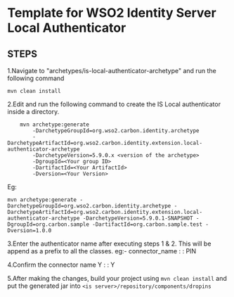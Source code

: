 # Template for WSO2 Identity Server Local Authenticator

## STEPS

1.Navigate to "archetypes/is-local-authenticator-archetype" and run the following command
  ```
 mvn clean install
```
2.Edit and run the following command to create the IS Local authenticator inside a directory.
```
    mvn archetype:generate
        -DarchetypeGroupId=org.wso2.carbon.identity.archetype
        -DarchetypeArtifactId=org.wso2.carbon.identity.extension.local-authenticator-archetype
        -DarchetypeVersion=5.9.0.x <version of the archetype>
       	-DgroupId=<Your group ID>
        -DartifactId=<Your ArtifactId>
        -Dversion=<Your Version>
```
Eg:
```
mvn archetype:generate -DarchetypeGroupId=org.wso2.carbon.identity.archetype -DarchetypeArtifactId=org.wso2.carbon.identity.extension.local-authenticator-archetype -DarchetypeVersion=5.9.0.1-SNAPSHOT -DgroupId=org.carbon.sample -DartifactId=org.carbon.sample.test -Dversion=1.0.0
```
3.Enter the authenticator name after executing steps 1 & 2. This will be append as a prefix to all the classes.
 eg:- connector_name : : PIN

4.Confirm the connector name
     Y : : Y

5.After making the changes, build your project using `mvn clean install` and
 put the generated jar into `<is server>/repository/components/dropins`